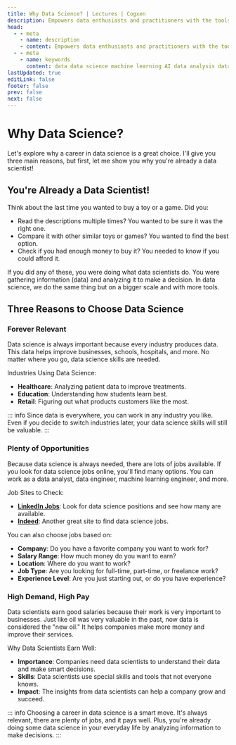 ```yaml
---
title: Why Data Science? | Lectures | Cogxen
description: Empowers data enthusiasts and practitioners with the tools and knowledge to unlock the potential of data.
head:
  - - meta
    - name: description
    - content: Empowers data enthusiasts and practitioners with the tools and knowledge to unlock the potential of data.
  - - meta
    - name: keywords
      content: data data science machine learning AI data analysis data-driven data enthusiasts data practitioners
lastUpdated: true
editLink: false
footer: false
prev: false
next: false
---
```


# Why Data Science?

Let's explore why a career in data science is a great choice. I'll give you three main reasons, but first, let me show you why you're already a data scientist!

## You're Already a Data Scientist!

Think about the last time you wanted to buy a toy or a game. Did you:

- Read the descriptions multiple times? You wanted to be sure it was the right one.
- Compare it with other similar toys or games? You wanted to find the best option.
- Check if you had enough money to buy it? You needed to know if you could afford it.

If you did any of these, you were doing what data scientists do. You were gathering information (data) and analyzing it to make a decision. In data science, we do the same thing but on a bigger scale and with more tools.

## Three Reasons to Choose Data Science

### Forever Relevant

Data science is always important because every industry produces data. This data helps improve businesses, schools, hospitals, and more. No matter where you go, data science skills are needed.

Industries Using Data Science:

- **Healthcare**: Analyzing patient data to improve treatments.
- **Education**: Understanding how students learn best.
- **Retail**: Figuring out what products customers like the most.

::: info
Since data is everywhere, you can work in any industry you like. Even if you decide to switch industries later, your data science skills will still be valuable.
:::

### Plenty of Opportunities

Because data science is always needed, there are lots of jobs available. If you look for data science jobs online, you'll find many options. You can work as a data analyst, data engineer, machine learning engineer, and more.

Job Sites to Check:

- **[LinkedIn Jobs](https://www.linkedin.com/jobs/)**: Look for data science positions and see how many are available.
- **[Indeed](https://www.indeed.jobs/)**: Another great site to find data science jobs.

You can also choose jobs based on:

- **Company**: Do you have a favorite company you want to work for?
- **Salary Range**: How much money do you want to earn?
- **Location**: Where do you want to work?
- **Job Type**: Are you looking for full-time, part-time, or freelance work?
- **Experience Level**: Are you just starting out, or do you have experience?

### High Demand, High Pay

Data scientists earn good salaries because their work is very important to businesses. Just like oil was very valuable in the past, now data is considered the "new oil." It helps companies make more money and improve their services.

Why Data Scientists Earn Well:

- **Importance**: Companies need data scientists to understand their data and make smart decisions.
- **Skills**: Data scientists use special skills and tools that not everyone knows.
- **Impact**: The insights from data scientists can help a company grow and succeed.

::: info
Choosing a career in data science is a smart move. It's always relevant, there are plenty of jobs, and it pays well. Plus, you're already doing some data science in your everyday life by analyzing information to make decisions.
:::
